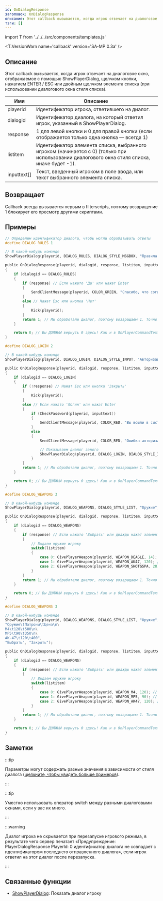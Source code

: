 ```yaml
---
id: OnDialogResponse
заголовок: OnDialogResponse
описание: Этот callback вызывается, когда игрок отвечает на диалоговое окно, отображаемое с помощью ShowPlayerDialog, щелчком кнопки, нажатием ENTER / ESC или двойным щелчком элемента списка (при использовании диалогового окна стиля списка).
тэги: []
---
```


import T from '../../../src/components/templates.js'

<T.VersionWarn name='callback' version='SA-MP 0.3a' />

## Описание

Этот callback вызывается, когда игрок отвечает на диалоговое окно, отображаемое с помощью ShowPlayerDialog, щелчком кнопки, нажатием ENTER / ESC или двойным щелчком элемента списка (при использовании диалогового окна стиля списка).

| Имя         | Описание                                                                                                                                     |
| ----------- | -------------------------------------------------------------------------------------------------------------------------------------------- |
| playerid    | Идентификатор игрока, ответившего на диалог.                                                                                                 |
| dialogid    | Идентификатор диалога, на который ответил игрок, указанный в ShowPlayerDialog.                                                               |
| response    | 1 для левой кнопки и 0 для правой кнопки (если отображается только одна кнопка — всегда 1)                                                   |
| listitem    | Идентификатор элемента списка, выбранного игроком (начинается с 0) (только при использовании диалогового окна стиля списка, иначе будет -1). |
| inputtext[] | Текст, введенный игроком в поле ввода, или текст выбранного элемента списка.                                                                 |

## Возвращает

Callback всегда вызывается первым в filterscripts, поэтому возвращение 1 блокирует его просмотр другими скриптами.

## Примеры

```c
// Определим идентификатор диалога, чтобы могли обрабатывать ответы
#define DIALOG_RULES 1

// В какой-нибудь команде
ShowPlayerDialog(playerid, DIALOG_RULES, DIALOG_STYLE_MSGBOX, "Правила сервера", "- Не читерить\n- Не спамить\n- Уважать администрацию\n\nВы принимаете эти правила?", "Да", "Нет");

public OnDialogResponse(playerid, dialogid, response, listitem, inputtext[])
{
    if (dialogid == DIALOG_RULES)
    {
        if (response) // Если нажато 'Да' или нажат Enter
        {
            SendClientMessage(playerid, COLOR_GREEN, "Спасибо, что согласились с правилами сервера!");
        }
        else // Нажат Esc или кнопка 'Нет'
        {
            Kick(playerid);
        }
        return 1; // Мы обработали диалог, поэтому возвращаем 1. Точно так же, как в OnPlayerCommandText.
    }

    return 0; // Вы ДОЛЖНЫ вернуть 0 здесь! Как и в OnPlayerCommandText.
}

#define DIALOG_LOGIN 2

// В какой-нибудь команде
ShowPlayerDialog(playerid, DIALOG_LOGIN, DIALOG_STYLE_INPUT, "Авторизация", "Пожалуйста введите Ваш пароль", "Логин", "Закрыть");

public OnDialogResponse(playerid, dialogid, response, listitem, inputtext[])
{
    if (dialogid == DIALOG_LOGIN)
    {
        if (!response) // Нажат Esc или кнопка 'Закрыть'
        {
            Kick(playerid);
        }
        else // Если нажато 'Логин' или нажат Enter
        {
            if (CheckPassword(playerid, inputtext))
            {
                SendClientMessage(playerid, COLOR_RED, "Вы вошли в систему!");
            }
            else
            {
                SendClientMessage(playerid, COLOR_RED, "Ошибка авторизации!");

                // Показываем диалог заного
                ShowPlayerDialog(playerid, DIALOG_LOGIN, DIALOG_STYLE_INPUT, "Авторизация", "Пожалуйста введите Ваш пароль", "Логин", "Закрыть");
            }
        }
        return 1; // Мы обработали диалог, поэтому возвращаем 1. Точно так же, как в OnPlayerCommandText.
    }

    return 0; // Вы ДОЛЖНЫ вернуть 0 здесь! Как и в OnPlayerCommandText.
}

#define DIALOG_WEAPONS 3

// В какой-нибудь команде
ShowPlayerDialog(playerid, DIALOG_WEAPONS, DIALOG_STYLE_LIST, "Оружие", "Desert Eagle\nAK-47\nCombat Shotgun", "Выбрать", "Закрыть");

public OnDialogResponse(playerid, dialogid, response, listitem, inputtext[])
{
    if (dialogid == DIALOG_WEAPONS)
    {
        if (response) // Если нажато 'Выбрать' или дважды нажат элемент списка
        {
            // Выдаем оружие игроку
            switch(listitem)
            {
                case 0: GivePlayerWeapon(playerid, WEAPON_DEAGLE, 14); // Выдаем desert eagle
                case 1: GivePlayerWeapon(playerid, WEAPON_AK47, 120); // Выдаем AK-47
                case 2: GivePlayerWeapon(playerid, WEAPON_SHOTGSPA, 28); // Выдаем Combat Shotgun
            }
        }
        return 1; // Мы обработали диалог, поэтому возвращаем 1. Точно так же, как в OnPlayerCommandText.
    }

    return 0; // Вы ДОЛЖНЫ вернуть 0 здесь! Как и в OnPlayerCommandText.
}

#define DIALOG_WEAPONS 3

// В какой-нибудь команде
ShowPlayerDialog(playerid, DIALOG_WEAPONS, DIALOG_STYLE_LIST, "Оружие",
"Оружие\tПатроны\tЦена\n\
M4\t120\t500\n\
MP5\t90\t350\n\
AK-47\t120\t400",
"Выбрать", "Закрыть");

public OnDialogResponse(playerid, dialogid, response, listitem, inputtext[])
{
    if (dialogid == DIALOG_WEAPONS)
    {
        if (response) // Если нажато 'Выбрать' или дважды нажат элемент списка
        {
            // Выдаем оружие игроку
            switch(listitem)
            {
                case 0: GivePlayerWeapon(playerid, WEAPON_M4, 120); // Выдаем M4
                case 1: GivePlayerWeapon(playerid, WEAPON_MP5, 90); // Выдаем MP5
                case 2: GivePlayerWeapon(playerid, WEAPON_AK47, 120); // Выдаем AK-47
            }
        }
        return 1; // Мы обработали диалог, поэтому возвращаем 1. Точно так же, как в OnPlayerCommandText.
    }

    return 0; // Вы ДОЛЖНЫ вернуть 0 здесь! Как и в OnPlayerCommandText.
}
```

## Заметки

:::tip

Параметры могут содержать разные значения в зависимости от стиля диалога ([щелкните, чтобы увидеть больше примеров](../resources/dialogstyles.md)).

:::

:::tip

Уместно использовать оператор switch между разными диалоговыми окнами, если у вас их много.

:::

:::warning

Диалог игрока не скрывается при перезапуске игрового режима, в результате чего сервер печатает «Предупреждение: PlayerDialogResponse PlayerId: 0 идентификатор диалога не совпадает с идентификатором последнего отправленного диалога», если игрок ответил на этот диалог после перезапуска.

:::

## Связанные функции

- [ShowPlayerDialog](../functions/ShowPlayerDialog.md): Показать диалог игроку
